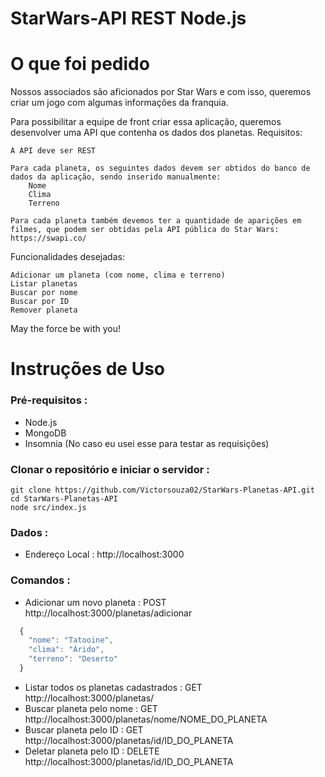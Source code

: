 # StarWars-API REST Node.js

# O que foi pedido
Nossos associados são aficionados por Star Wars e com isso, queremos criar um jogo com algumas informações da franquia.

Para possibilitar a equipe de front criar essa aplicação, queremos desenvolver uma API que contenha os dados dos planetas. Requisitos:

    A API deve ser REST

    Para cada planeta, os seguintes dados devem ser obtidos do banco de dados da aplicação, sendo inserido manualmente:
        Nome
        Clima
        Terreno

    Para cada planeta também devemos ter a quantidade de aparições em filmes, que podem ser obtidas pela API pública do Star Wars: https://swapi.co/

Funcionalidades desejadas:

    Adicionar um planeta (com nome, clima e terreno)
    Listar planetas
    Buscar por nome
    Buscar por ID
    Remover planeta

May the force be with you!


# Instruções de Uso

### Pré-requisitos :
- Node.js
- MongoDB
- Insomnia (No caso eu usei esse para testar as requisições)

### Clonar o repositório e iniciar o servidor :
    git clone https://github.com/Victorsouza02/StarWars-Planetas-API.git
    cd StarWars-Planetas-API
    node src/index.js

### Dados :
- Endereço Local : http://localhost:3000

### Comandos :

- Adicionar um novo planeta : POST http://localhost:3000/planetas/adicionar

```javascript
  {
    "nome": "Tatooine",
    "clima": "Árido",
    "terreno": "Deserto"
  } 
  ```
  
- Listar todos os planetas cadastrados : GET http://localhost:3000/planetas/
- Buscar planeta pelo nome : GET http://localhost:3000/planetas/nome/NOME_DO_PLANETA
- Buscar planeta pelo ID : GET http://localhost:3000/planetas/id/ID_DO_PLANETA
- Deletar planeta pelo ID : DELETE http://localhost:3000/planetas/id/ID_DO_PLANETA
